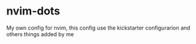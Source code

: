 # nvim-dots

My own config for nvim, this config use the kickstarter configurarion and others things added by me
